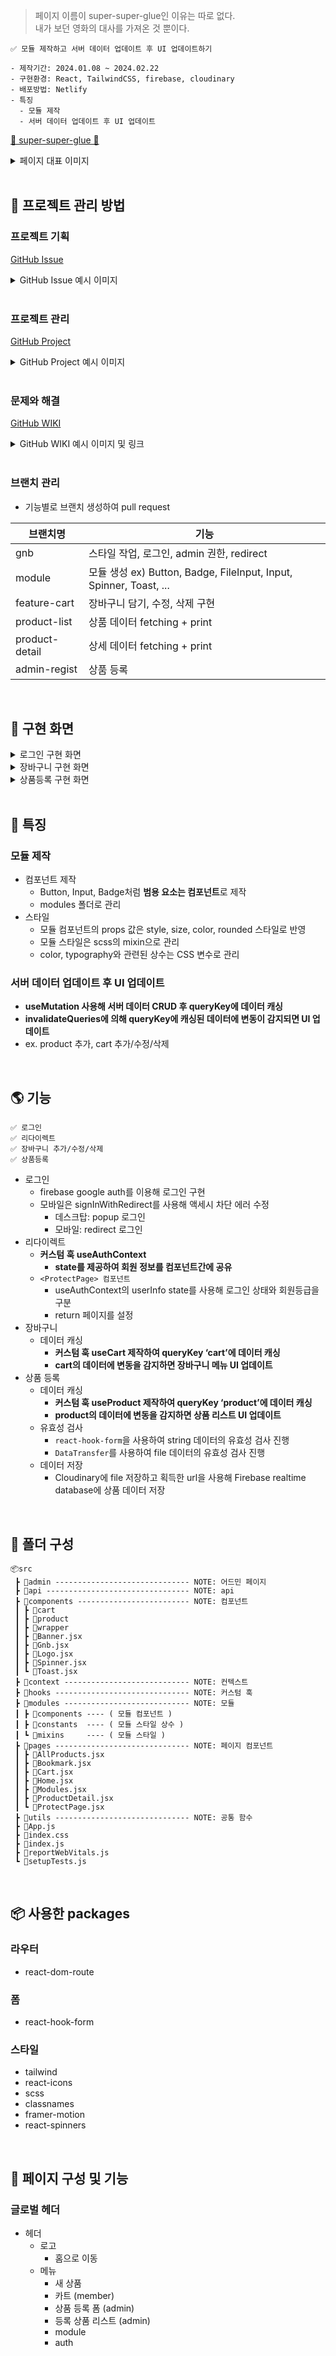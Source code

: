 > 페이지 이름이 super-super-glue인 이유는 따로 없다.  
> 내가 보던 영화의 대사를 가져온 것 뿐이다.

```
✅ 모듈 제작하고 서버 데이터 업데이트 후 UI 업데이트하기

- 제작기간: 2024.01.08 ~ 2024.02.22
- 구현환경: React, TailwindCSS, firebase, cloudinary
- 배포방법: Netlify
- 특징
  - 모듈 제작
  - 서버 데이터 업데이트 후 UI 업데이트
```

[💚 super-super-glue 💚](https://super-super-glue.netlify.app)

<details>
<summary>페이지 대표 이미지</summary>

<img width="1000" alt="스크린샷 2024-03-21 오후 2 40 50" src="https://github.com/DuetoPark/super-super-glue/assets/69448900/bbf3de72-e087-4dc2-9c26-a3da104b0947">
</details>

<br/>

## 🦄 프로젝트 관리 방법

### 프로젝트 기획

[GitHub Issue](https://github.com/DuetoPark/super-super-glue/issues)

<details>
<summary>GitHub Issue 예시 이미지</summary>

<img width="1000" alt="스크린샷 2024-03-21 오후 2 29 52" src="https://github.com/DuetoPark/super-super-glue/assets/69448900/f31ff3c7-3144-43c7-9570-cd2495e5a5b1">
<img width="1000" alt="스크린샷 2024-03-21 오후 2 30 55" src="https://github.com/DuetoPark/super-super-glue/assets/69448900/2b742f03-e6d2-4f2f-8b2d-1094bd8676c0">
</details>

<br/>

### 프로젝트 관리

[GitHub Project](https://github.com/users/DuetoPark/projects/3)

<details>
<summary>GitHub Project 예시 이미지</summary>

<img width="1000" alt="스크린샷 2024-03-21 오후 2 31 29" src="https://github.com/DuetoPark/super-super-glue/assets/69448900/5cc3d98b-a06f-426c-b03d-8a574eba9a14">
</details>

<br/>

### 문제와 해결

[GitHub WIKI](https://github.com/DuetoPark/super-super-glue/wiki)

<details>
<summary>GitHub WIKI 예시 이미지 및 링크</summary>

<img width="1000" alt="스크린샷 2024-03-21 오후 2 50 39" src="https://github.com/DuetoPark/super-super-glue/assets/69448900/220ec4f4-a635-4190-ad7e-ec2d9e8a202f">

#### 모듈

- [form file 유효성 검사](https://github.com/DuetoPark/super-super-glue/wiki/form-file-%EC%9C%A0%ED%9A%A8%EC%84%B1-%EA%B2%80%EC%82%AC)

#### 헤더

- [Firebase google auth 연결](https://github.com/DuetoPark/super-super-glue/wiki/Firebase-google-auth-%EC%97%B0%EA%B2%B0)
- [google auth 로그인 로그아웃 구현](https://github.com/DuetoPark/super-super-glue/wiki/google-auth-%EB%A1%9C%EA%B7%B8%EC%9D%B8-%EB%A1%9C%EA%B7%B8%EC%95%84%EC%9B%83-%EA%B5%AC%ED%98%84)
- [Admin 여부 확인](https://github.com/DuetoPark/super-super-glue/wiki/Admin-%EC%97%AC%EB%B6%80-%ED%99%95%EC%9D%B8)
- [메뉴별 redirect](https://github.com/DuetoPark/super-super-glue/wiki/%EB%A9%94%EB%89%B4%EB%B3%84-redirect)

#### 어드민 - 등록 폼

- [이미지 저장 방법](https://github.com/DuetoPark/super-super-glue/wiki/%EC%9D%B4%EB%AF%B8%EC%A7%80-%EC%A0%80%EC%9E%A5-%EB%B0%A9%EB%B2%95)
- [하위 컴포넌트 state를 상위 컴포넌트로 옮기기](https://github.com/DuetoPark/super-super-glue/wiki/%ED%95%98%EC%9C%84-%EC%BB%B4%ED%8F%AC%EB%84%8C%ED%8A%B8-state%EB%A5%BC-%EC%83%81%EC%9C%84-%EC%BB%B4%ED%8F%AC%EB%84%8C%ED%8A%B8%EB%A1%9C-%EC%98%AE%EA%B8%B0%EA%B8%B0)

#### 상세

- [cart 데이터 구조랑 호출](https://github.com/DuetoPark/super-super-glue/wiki/cart-%EB%8D%B0%EC%9D%B4%ED%84%B0-%EA%B5%AC%EC%A1%B0%EB%9E%91-%ED%98%B8%EC%B6%9C)
</details>

<br/>

### 브랜치 관리

- 기능별로 브랜치 생성하여 pull request

| 브랜치명       | 기능                                                               |
| -------------- | ------------------------------------------------------------------ |
| gnb            | 스타일 작업, 로그인, admin 권한, redirect                          |
| module         | 모듈 생성 ex) Button, Badge, FileInput, Input, Spinner, Toast, ... |
| feature-cart   | 장바구니 담기, 수정, 삭제 구현                                     |
| product-list   | 상품 데이터 fetching + print                                       |
| product-detail | 상세 데이터 fetching + print                                       |
| admin-regist   | 상품 등록                                                          |

<br/>

## 🧚 구현 화면

<details>
<summary>로그인 구현 화면</summary>

https://github.com/DuetoPark/super-super-glue/assets/69448900/00d5d37e-a639-4dd5-a815-7dff960346b4

</details>

<details>
<summary>장바구니 구현 화면</summary>

#### 장바구니 추가

https://github.com/DuetoPark/super-super-glue/assets/69448900/93b9b0cb-ea16-4625-9b5f-77819ecda76a

#### 장바구니 수정

https://github.com/DuetoPark/super-super-glue/assets/69448900/7a939986-8703-4409-87a3-3f0ce8565500

#### 장바구니 삭제

https://github.com/DuetoPark/super-super-glue/assets/69448900/d21c8f35-9ddc-497f-b64b-34a6891eb9d8

</details>

<details>
<summary>상품등록 구현 화면</summary>

#### 유효성 검사 - string

https://github.com/DuetoPark/super-super-glue/assets/69448900/fb8973ee-29bb-4c7e-8f70-4ec8e529cbd1

#### 유효성 검사 - file

https://github.com/DuetoPark/super-super-glue/assets/69448900/7bf1d550-b276-4da6-9aec-b37657543b67

#### 상품등록

https://github.com/DuetoPark/super-super-glue/assets/69448900/580b3642-94e0-4ac0-a8eb-79eab453455a

</details>

<br/>

## 🚀 특징

### 모듈 제작

- 컴포넌트 제작
  - Button, Input, Badge처럼 **범용 요소는 컴포넌트**로 제작
  - modules 폴더로 관리
- 스타일
  - 모듈 컴포넌트의 props 값은 style, size, color, rounded 스타일로 반영
  - 모듈 스타일은 scss의 mixin으로 관리
  - color, typography와 관련된 상수는 CSS 변수로 관리

### 서버 데이터 업데이트 후 UI 업데이트

- **useMutation 사용해 서버 데이터 CRUD 후 queryKey에 데이터 캐싱**
- **invalidateQueries에 의해 queryKey에 캐싱된 데이터에 변동이 감지되면 UI 업데이트**
- ex. product 추가, cart 추가/수정/삭제

<br/>

## 🌎 기능

```
✅ 로그인
✅ 리다이렉트
✅ 장바구니 추가/수정/삭제
✅ 상품등록
```

- 로그인
  - firebase google auth를 이용해 로그인 구현
  - 모바일은 signInWithRedirect를 사용해 액세시 차단 에러 수정
    - 데스크탑: popup 로그인
    - 모바일: redirect 로그인
- 리다이렉트
  - **커스텀 훅 useAuthContext**
    - **state를 제공하여 회원 정보를 컴포넌트간에 공유**
  - `<ProtectPage> 컴포넌트`
    - useAuthContext의 userInfo state를 사용해 로그인 상태와 회원등급을 구분
    - return 페이지를 설정
- 장바구니
  - 데이터 캐싱
    - **커스텀 훅 useCart 제작하여 queryKey ‘cart’에 데이터 캐싱**
    - **cart의 데이터에 변동을 감지하면 장바구니 메뉴 UI 업데이트**
- 상품 등록
  - 데이터 캐싱
    - **커스텀 훅 useProduct 제작하여 queryKey ‘product’에 데이터 캐싱**
    - **product의 데이터에 변동을 감지하면 상품 리스트 UI 업데이트**
  - 유효성 검사
    - `react-hook-form`을 사용하여 string 데이터의 유효성 검사 진행
    - `DataTransfer`를 사용하여 file 데이터의 유효성 검사 진행
  - 데이터 저장
    - Cloudinary에 file 저장하고 획득한 url을 사용해 Firebase realtime database에 상품 데이터 저장

<br/>

## 📌 폴더 구성

```
📦src
 ┣ 📂admin ------------------------------ NOTE: 어드민 페이지
 ┣ 📂api -------------------------------- NOTE: api
 ┣ 📂components ------------------------- NOTE: 컴포넌트
 ┃ ┣ 📂cart
 ┃ ┣ 📂product
 ┃ ┣ 📂wrapper
 ┃ ┣ 📜Banner.jsx
 ┃ ┣ 📜Gnb.jsx
 ┃ ┣ 📜Logo.jsx
 ┃ ┣ 📜Spinner.jsx
 ┃ ┗ 📜Toast.jsx
 ┣ 📂context ---------------------------- NOTE: 컨텍스트
 ┣ 📂hooks ------------------------------ NOTE: 커스텀 훅
 ┣ 📂modules ---------------------------- NOTE: 모듈
 ┃ ┣ 📂components ---- ( 모듈 컴포넌트 )
 ┃ ┣ 📂constants  ---- ( 모듈 스타일 상수 )
 ┃ ┗ 📂mixins     ---- ( 모듈 스타일 )
 ┣ 📂pages ------------------------------ NOTE: 페이지 컴포넌트
 ┃ ┣ 📜AllProducts.jsx
 ┃ ┣ 📜Bookmark.jsx
 ┃ ┣ 📜Cart.jsx
 ┃ ┣ 📜Home.jsx
 ┃ ┣ 📜Modules.jsx
 ┃ ┣ 📜ProductDetail.jsx
 ┃ ┗ 📜ProtectPage.jsx
 ┣ 📂utils ------------------------------ NOTE: 공통 함수
 ┣ 📜App.js
 ┣ 📜index.css
 ┣ 📜index.js
 ┣ 📜reportWebVitals.js
 ┗ 📜setupTests.js
```

<br/>

## 📦 사용한 packages

### 라우터

- react-dom-route

### 폼

- react-hook-form

### 스타일

- tailwind
- react-icons
- scss
- classnames
- framer-motion
- react-spinners

<br/>

## 🎨 페이지 구성 및 기능

### 글로벌 헤더

- 헤더
  - 로고
    - 홈으로 이동
  - 메뉴
    - 새 상품
    - 카트 (member)
    - 상품 등록 폼 (admin)
    - 등록 상품 리스트 (admin)
    - module
    - auth
